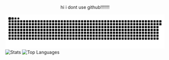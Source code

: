 <p align="center">hi i dont use github!!!!!!!</p>
<img src="https://github.com/popbottoms/popbottoms/blob/output/github-contribution-grid-snake-dark.svg" alt="snake gif" />
<img src="https://github-readme-stats.vercel.app/api?username=popbottoms&show=reviews,discussions_started,discussions_answered,prs_merged,prs_merged_percentage&theme=material-palenight&hide_border=true" alt="Stats" />
  <img src="https://github-readme-stats.vercel.app/api/top-langs/?username=popbottoms&theme=material-palenight&hide_border=true&include_all_commits=false&count_private=false&layout=compact" alt="Top Languages" />

